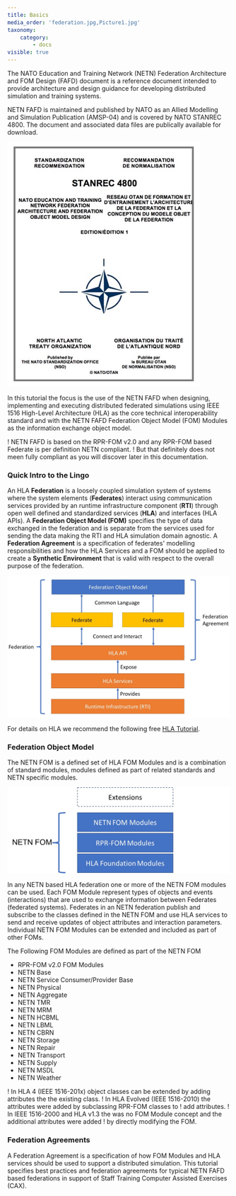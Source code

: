 ```yaml
---
title: Basics
media_order: 'federation.jpg,Picture1.jpg'
taxonomy:
    category:
        - docs
visible: true
---
```


The NATO Education and Training Network (NETN) Federation Architecture and FOM Design (FAFD)
document is a reference document intended to provide architecture and design guidance for developing distributed simulation and training systems. 

NETN FAFD is maintained and published by NATO as an Allied Modelling and Simulation Publication (AMSP-04) and is covered by NATO STANREC 4800. The document and associated data files are publically available for download.

![](Slide7.jpg)

In this tutorial the focus is the use of the NETN FAFD when designing, implementing and executing distributed federated simulations using IEEE 1516 High-Level Architecture (HLA) as the core technical interoperability standard and with the NETN FAFD Federation Object Model (FOM) Modules as the information exchange object model. 

! NETN FAFD is based on the RPR-FOM v2.0 and any RPR-FOM based Federate is per definition NETN compliant. 
! But that definitely does not meen fully compliant as you will discover later in this documentation.

### Quick Intro to the Lingo

An HLA **Federation** is a loosely coupled simulation system of systems where the system elements (**Federates**) interact using communication services provided by an runtime infrastructure component (**RTI**) through open well defined and standardized services (**HLA**) and interfaces (HLA APIs). A **Federation Object Model (FOM)** specifies the type of data exchanged in the federation and is separate from the services used for sending the data making the RTI and HLA simulation domain agnostic. A **Federation Agreement** is a specification of federates' modelling responsibilities and how the HLA Services and a FOM should be applied to create a **Synthetic Environment** that is valid with respect to the overall purpose of the federation.

![](federation.jpg)

For details on HLA we recommend the following free [HLA Tutorial](http://www.pitchtechnologies.com/hlatutorial/).

### Federation Object Model 

The NETN FOM is a defined set of HLA FOM Modules and is a combination of standard modules, modules defined as part of related standards and NETN specific modules.

![](Picture1.jpg)

In any NETN based HLA federation one or more of the NETN FOM modules can be used. Each FOM Module represent types of objects and events (interactions) that are used to exchange information between Federates (federated systems). Federates in an NETN federation publish and subscribe to the classes defined in the NETN FOM and use HLA services to send and receive updates of object attributes and interaction parameters. Individual NETN FOM Modules can be extended and included as part of other FOMs.

The Following FOM Modules are defined as part of the NETN FOM

* RPR-FOM v2.0 FOM Modules
* NETN Base
* NETN Service Consumer/Provider Base
* NETN Physical
* NETN Aggregate
* NETN TMR
* NETN MRM
* NETN HCBML
* NETN LBML
* NETN CBRN
* NETN Storage
* NETN Repair
* NETN Transport
* NETN Supply
* NETN MSDL
* NETN Weather

! In HLA 4 (IEEE 1516-201x) object classes can be extended by adding attributes the the existing class.
! In HLA Evolved (IEEE 1516-2010) the attributes were added by subclassing RPR-FOM classes to 
! add attributes.
! In IEEE 1516-2000 and HLA v1.3 the was no FOM Module concept and the additional attributes were added 
! by directly modifying the FOM.

### Federation Agreements

A Federation Agreement is a specification of how FOM Modules and HLA services should be used to support a distributed simulation. This tutorial specifies best practices and federation agreements for typical NETN FAFD based federations in support of Staff Training 
Computer Assisted Exercises (CAX). 
